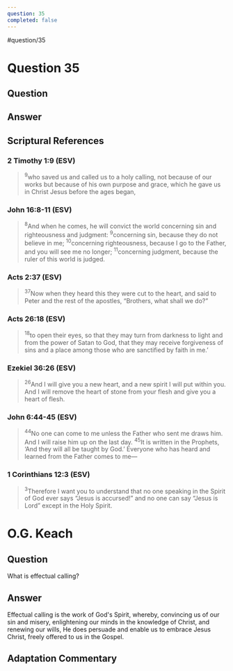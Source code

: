 ```yaml
---
question: 35
completed: false
---
```

#question/35
# Question 35

## Question


## Answer


## Scriptural References
### 2 Timothy 1:9 (ESV)
> <sup>9</sup>who saved us and called us to a holy calling, not because of our works but because of his own purpose and grace, which he gave us in Christ Jesus before the ages began,

### John 16:8-11 (ESV)
> <sup>8</sup>And when he comes, he will convict the world concerning sin and righteousness and judgment:
> <sup>9</sup>concerning sin, because they do not believe in me;
> <sup>10</sup>concerning righteousness, because I go to the Father, and you will see me no longer;
> <sup>11</sup>concerning judgment, because the ruler of this world is judged.

### Acts 2:37 (ESV)
> <sup>37</sup>Now when they heard this they were cut to the heart, and said to Peter and the rest of the apostles, “Brothers, what shall we do?”

### Acts 26:18 (ESV)
> <sup>18</sup>to open their eyes, so that they may turn from darkness to light and from the power of Satan to God, that they may receive forgiveness of sins and a place among those who are sanctified by faith in me.’

### Ezekiel 36:26 (ESV)
> <sup>26</sup>And I will give you a new heart, and a new spirit I will put within you. And I will remove the heart of stone from your flesh and give you a heart of flesh.

### John 6:44-45 (ESV)
> <sup>44</sup>No one can come to me unless the Father who sent me draws him. And I will raise him up on the last day.
> <sup>45</sup>It is written in the Prophets, ‘And they will all be taught by God.’ Everyone who has heard and learned from the Father comes to me—

### 1 Corinthians 12:3 (ESV)
> <sup>3</sup>Therefore I want you to understand that no one speaking in the Spirit of God ever says “Jesus is accursed!” and no one can say “Jesus is Lord” except in the Holy Spirit.

# O.G. Keach
## Question
What is effectual calling?

## Answer
Effectual calling is the work of God's Spirit, whereby, convincing us of our sin and misery, enlightening our minds in the knowledge of Christ, and renewing our wills, He does persuade and enable us to embrace Jesus Christ, freely offered to us in the Gospel.

## Adaptation Commentary
